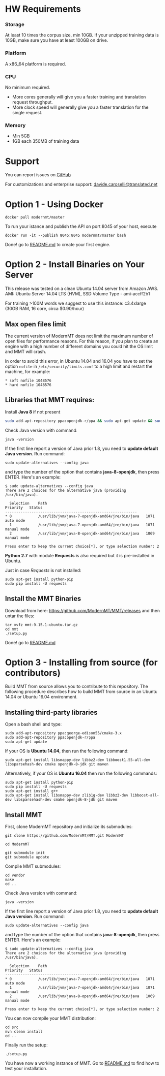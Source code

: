 # HW Requirements

### Storage
At least 10 times the corpus size, min 10GB. If your unzipped training data is 10GB, make sure you have at least 100GB on drive.

### Platform
A x86_64 platform is required.

### CPU
No minimum required. 
* More cores generally will give you a faster training and translation request throughput. 
* More clock speed will generally give you a faster translation for the single request.

### Memory
*  Min 5GB
*  1GB each 350MB of training data

# Support

You can report issues on [GitHub](https://github.com/ModernMT/MMT/issues)

For customizations and enterprise support: davide.caroselli@translated.net

# Option 1 - Using Docker

```
docker pull modernmt/master
```

To run your istance and publish the API on port 8045 of your host, execute

```
docker run -it --publish 8045:8045 modernmt/master bash
```

Done! go to [README.md](README.md) to create your first engine.

# Option 2 - Install Binaries on Your Server

This release was tested on a clean Ubuntu 14.04 server from Amazon AWS.
AMI: Ubuntu Server 14.04 LTS (HVM), SSD Volume Type -  ami-accff2b1

For training >100M words we suggest to use this instance: 
c3.4xlarge (30GB RAM, 16 core, circa $0.90/hour)

## Max open files limit
The current version of ModernMT does not limit the maximum number of open files for performance reasons. For this reason, if you plan to create an engine with a high number of different domains you could hit the OS limit and MMT will crash.

In order to avoid this error, in Ubuntu 14.04 and 16.04 you have to set the option `nofile` in `/etc/security/limits.conf` to a high limit and restart the machine, for example:
```
* soft nofile 1048576
* hard nofile 1048576
```

## Libraries that MMT requires:

Install **Java 8** if not present
```bash
sudo add-apt-repository ppa:openjdk-r/ppa && sudo apt-get update && sudo apt-get install openjdk-8-jdk
```

Check Java version with command:

```
java -version
```

If the first line report a version of Java prior 1.8, you need to **update default Java version**. Run command:

```
sudo update-alternatives --config java
```

and type the number of the option that contains **java-8-openjdk**, then press ENTER. Here's an example:

```
$ sudo update-alternatives --config java
There are 2 choices for the alternative java (providing /usr/bin/java).

  Selection    Path                                            Priority   Status
------------------------------------------------------------
* 0            /usr/lib/jvm/java-7-openjdk-amd64/jre/bin/java   1071      auto mode
  1            /usr/lib/jvm/java-7-openjdk-amd64/jre/bin/java   1071      manual mode
  2            /usr/lib/jvm/java-8-openjdk-amd64/jre/bin/java   1069      manual mode

Press enter to keep the current choice[*], or type selection number: 2
```

**Python 2.7** with module **Requests** is also required but it is pre-installed in Ubuntu.

Just in case *Requests* is not installed:
```
sudo apt-get install python-pip
sudo pip install -U requests
```


## Install the MMT Binaries

Download from here: https://github.com/ModernMT/MMT/releases and then untar the files:

```
tar xvfz mmt-0.15.1-ubuntu.tar.gz
cd mmt
./setup.py
```

Done! go to [README.md](README.md)

# Option 3 - Installing from source (for contributors)

Build MMT from source allows you to contribute to this repository. 
The following procedure describes how to build MMT from source in an Ubuntu 14.04 or Ubuntu 16.04 environment.

## Installing third-party libraries

Open a bash shell and type:

```
sudo add-apt-repository ppa:george-edison55/cmake-3.x
sudo add-apt-repository ppa:openjdk-r/ppa
sudo apt-get update
```

If your OS is **Ubuntu 14.04**, then run the following command:
```
sudo apt-get install libsnappy-dev libbz2-dev libboost1.55-all-dev libsparsehash-dev cmake openjdk-8-jdk git maven
```

Alternatively, if your OS is **Ubuntu 16.04** then run the following commands:
```
sudo apt-get install python-pip
sudo pip install -U requests
sudo apt-get install g++
sudo apt-get install libsnappy-dev zlib1g-dev libbz2-dev libboost-all-dev libsparsehash-dev cmake openjdk-8-jdk git maven
```

## Install MMT

First, clone ModernMT repository and initialize its submodules:

```
git clone https://github.com/ModernMT/MMT.git ModernMT

cd ModernMT

git submodule init
git submodule update
```

Compile MMT submodules:

```
cd vendor
make
cd ..
```

Check Java version with command:

```
java -version
```

If the first line report a version of Java prior 1.8, you need to **update default Java version**. Run command:

```
sudo update-alternatives --config java
```

and type the number of the option that contains **java-8-openjdk**, then press ENTER. Here's an example:

```
$ sudo update-alternatives --config java
There are 2 choices for the alternative java (providing /usr/bin/java).

  Selection    Path                                            Priority   Status
------------------------------------------------------------
* 0            /usr/lib/jvm/java-7-openjdk-amd64/jre/bin/java   1071      auto mode
  1            /usr/lib/jvm/java-7-openjdk-amd64/jre/bin/java   1071      manual mode
  2            /usr/lib/jvm/java-8-openjdk-amd64/jre/bin/java   1069      manual mode

Press enter to keep the current choice[*], or type selection number: 2
```

You can now compile your MMT distribution:

```
cd src
mvn clean install
cd ..
```

Finally run the setup:

```
./setup.py
```

You have now a working instance of MMT. Go to [README.md](README.md) to find how to test your installation.
